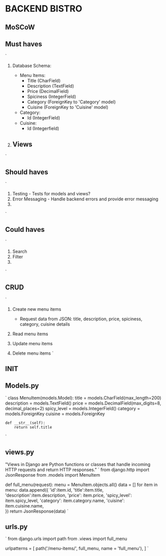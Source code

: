 # BACKEND BISTRO

## MoSCoW
## Must haves
`
1. Database Schema:
    - Menu Items:
        - Title (CharField)
        - Description (TextField)
        - Price (DecimalField)
        - Spiciness (IntegerField)
        - Category (ForeignKey to 'Category' model)
        - Cuisine (ForeignKey to 'Cuisine' model)
    - Category:
        - Id (IntegerField)
    - Cuisine:
        - Id (Integerfield)

2. Views
    - 
`
## Should haves
`
1. Testing - Tests for models and views?
2. Error Messaging - Handle backend errors and provide error messaging
3. 
`
## Could haves
`
1. Search
2. Filter
3. 
`


## CRUD
`
1. Create new menu items
    - Request data from JSON: title, description, price, spiciness, category, cuisine details

2. Read menu items

3. Update menu items

4. Delete menu items
`

## INIT
## Models.py
`
class MenuItem(models.Model):
    title = models.CharField(max_length=200)
    description = models.TextField()
    price = models.DecimalField(max_digits=8, decimal_places=2)
    spicy_level = models.IntegerField()
    category = models.ForeignKey
    cuisine = models.ForeignKey

    def __str__(self):
        return self.title
`

## views.py

"Views in Django are Python functions or classes that handle incoming HTTP requests and return HTTP responses."
`
from django.http import JsonResponse
from .models import MenuItem

def full_menu(request):
    menu = MenuItem.objects.all()
    data = []
    for item in menu:
        data.append({
            'id':item.id,
            'title':item.title,
            'description':item.description,
            'price': item.price,
            'spicy_level': item.spicy_level,
            'category': item.category.name,
            'cuisine': item.cuisine.name,            
        })
    return JsonResponse(data)
`

## urls.py
`
from django.urls import path
from .views import full_menu

urlpatterns = [
    path('/menu-items/', full_menu, name = 'full_menu'),
]
`